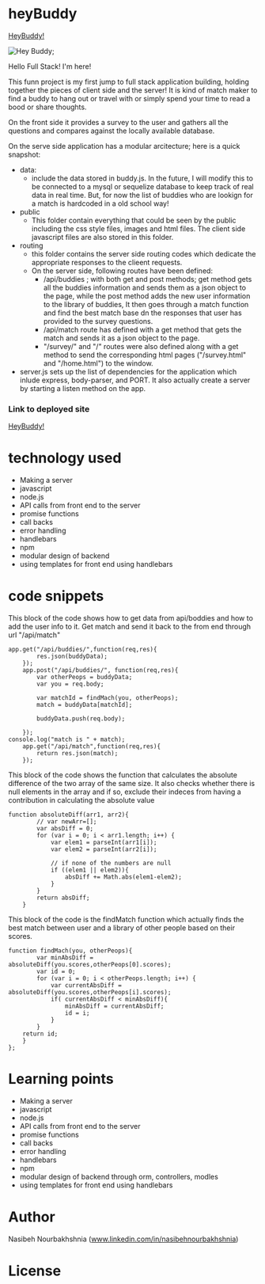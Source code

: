 # heyBuddy

<!-- Put a description of what the project is -->
[HeyBuddy!](https://heynewbuddy.herokuapp.com/)

![Hey Buddy]("./app/public/images/pic2.png");


Hello Full Stack! I'm here!

This funn project is my first jump to full stack application building, holding together the pieces of client side and the server! It is kind of match maker to find a buddy to hang out or travel with or simply spend your time to read a bood or share thoughts. 

On the front side it provides a survey to the user and gathers all the questions and compares against the locally available database. 

On the serve side application has a modular arcitecture; here is a quick snapshot:

* data:
     * include the data stored in buddy.js. In the future, I will modify this to be connected to a mysql or sequelize database to keep track of real data in real time. But, for now the list of buddies who are lookign for a match is hardcoded in a old school way!
* public
     * This folder contain everything that could be seen by the public including the css style files, images and html files. The client side javascript files are also stored in this folder.
* routing 
     * this folder contains the server side routing codes which dedicate the appropriate responses to the clieent requests. 
     * On the server side, following routes have been defined:
        * /api/buddies ; with both get and post methods; get method gets all the buddies information and sends them as a json object to the page, while the post method adds the new user information to the library of buddies, It then goes through a match function and find the best match base dn the responses that user has provided to the survey questions.
        * /api/match route has defined with a get method that gets the match and sends it as a json object to the page. 
        * "/survey/" and "/" routes were also defined along with a get method to send the corresponding html pages ("/survey.html" and "/home.html") to the window.  
* server.js
    sets up the list of dependencies for the application which inlude express, body-parser, and PORT. It also actually create a server by starting a listen method on the app.

<!-- make a link to the deployed site --> 
<!-- [What the user will see](the link to the deployed site) -->
### Link to deployed site
[HeyBuddy!](https://heynewbuddy.herokuapp.com/)


<!-- # Images -->
<!-- take a picture of the image and add it into the readme  -->
<!-- ![image title](path or link to image) -->
<!-- ![Hey Buddy]("./app/public/images/pic2.png"); -->
<!-- ![[burger](./public/assets/img/YRBURGER.gif) -->

# technology used
<!-- make a list of technology used -->
<!-- what you used for this web app, like html css -->

<!-- 
1. First ordered list item
2. Another item
⋅⋅* Unordered sub-list. 
1. Actual numbers don't matter, just that it's a number
⋅⋅1. Ordered sub-list
4. And another item. 
-->

- Making a server 
- javascript
- node.js
- API calls from front end to the server
- promise functions
- call backs
- error handling
- handlebars
- npm
- modular design of backend
- using templates for front end using handlebars



# code snippets
<!-- put snippets of code inside ``` ``` so it will look like code -->
<!-- if you want to put blockquotes use a > -->

This block of the code shows how to get data from api/boddies and how to add the user info to it. Get match and send it back to the from end through url "/api/match"
```
app.get("/api/buddies/",function(req,res){
        res.json(buddyData);
    });
    app.post("/api/buddies/", function(req,res){
        var otherPeops = buddyData;
        var you = req.body;

        var matchId = findMach(you, otherPeops);
        match = buddyData[matchId];

        buddyData.push(req.body);
   
    });
console.log("match is " + match);
    app.get("/api/match",function(req,res){        
        return res.json(match);
    });
```

This block of the code shows the function that calculates the absolute difference of the two array of the  same size. It also checks whether there is null elements in the array and if so, exclude their indeces from having a contribution in calculating the absolute value

```
function absoluteDiff(arr1, arr2){
        // var newArr=[];
        var absDiff = 0;
        for (var i = 0; i < arr1.length; i++) {
            var elem1 = parseInt(arr1[i]);
            var elem2 = parseInt(arr2[i]);

            // if none of the numbers are null
            if ((elem1 || elem2)){
                absDiff += Math.abs(elem1-elem2);
            }   
        }
        return absDiff;
    }

```
This block of the code is the findMatch function which actually finds the best match between user  and a library of other people based on their scores.


```
function findMach(you, otherPeops){        
        var minAbsDiff = absoluteDiff(you.scores,otherPeops[0].scores);
        var id = 0;
        for (var i = 0; i < otherPeops.length; i++) {
            var currentAbsDiff = absoluteDiff(you.scores,otherPeops[i].scores);
            if( currentAbsDiff < minAbsDiff){
                minAbsDiff = currentAbsDiff;
                id = i;
            }  
        }
    return id;
    }
};
```

# Learning points
<!-- Learning points where you would write what you thought was helpful -->
- Making a server 
- javascript
- node.js
- API calls from front end to the server
- promise functions
- call backs
- error handling
- handlebars
- npm
- modular design of backend through orm, controllers, modles
- using templates for front end using handlebars




# Author 
<!-- make a link to the deployed site and have your name as the link -->
Nasibeh Nourbakhshnia
(www.linkedin.com/in/nasibehnourbakhshnia)

# License

